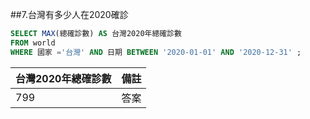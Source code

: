 ##7.台灣有多少人在2020確診

```sql
SELECT MAX(總確診數) AS 台灣2020年總確診數
FROM world
WHERE 國家 ='台灣' AND 日期 BETWEEN '2020-01-01' AND '2020-12-31' ;
```
| 台灣2020年總確診數 | 備註 |
| --- | --- |
| 799 |答案 |